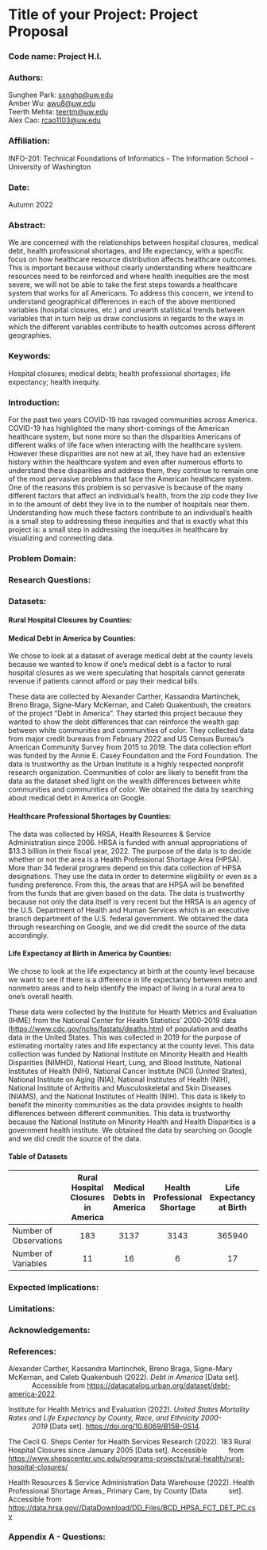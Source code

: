 # Title of your Project: Project Proposal

### Code name: Project H.I.

### Authors:
Sunghee Park: sxnghp@uw.edu\
Amber Wu: awu8@uw.edu\
Teerth Mehta: teertm@uw.edu\
Alex Cao: rcao1103@uw.edu

### Affiliation:
INFO-201: Technical Foundations of Informatics - The Information School - University of Washington

### Date:
Autumn 2022

### Abstract:
We are concerned with the relationships between hospital closures, medical debt, health professional shortages, and life expectancy, with a specific focus on how healthcare resource distribution affects healthcare outcomes. This is important because without clearly understanding where healthcare resources need to be reinforced and where health inequities are the most severe, we will not be able to take the first steps towards a healthcare system that works for all Americans. To address this concern, we intend to understand geographical differences in each of the above mentioned variables (hospital closures, etc.) and unearth statistical trends between variables that in turn help us draw conclusions in regards to the ways in which the different variables contribute to health outcomes across different geographies.


### Keywords:
Hospital closures; medical debts; health professional shortages; life expectancy; health inequity.

### Introduction:
For the past two years COVID-19 has ravaged communities across America. COVID-19 has highlighted the many short-comings of the American healthcare system, but none more so than the disparities Americans of different walks of life face when interacting with the healthcare system. However these disparities are not new at all, they have had an extensive history within the healthcare system and even after numerous efforts to understand these disparities and address them, they continue to remain one of the most pervasive problems that face the American healthcare system. One of the reasons this problem is so pervasive is because of the many different factors that affect an individual’s health, from the zip code they live in to the amount of debt they live in to the number of hospitals near them. Understanding how much these factors contribute to an individual’s health is a small step to addressing these inequities and that is exactly what this project is: a small step in addressing the inequities in healthcare by visualizing and connecting data.

### Problem Domain:


### Research Questions:


### Datasets:

#### Rural Hospital Closures by Counties:


#### Medical Debt in America by Counties:

We chose to look at a dataset of average medical debt at the county levels because we wanted to know if one’s medical debt is a factor to rural hospital closures as we were speculating that hospitals cannot generate revenue if patients cannot afford or pay their medical bills.

These data are collected by Alexander Carther, Kassandra Martinchek, Breno Braga, Signe-Mary McKernan, and Caleb Quakenbush, the creators of the project “Debt in America”. They started this project because they wanted to show the debt differences that can reinforce the wealth gap between white communities and communities of color. They collected data from major credit bureaus from February 2022 and US Census Bureau’s American Community Survey from 2015 to 2019. The data collection effort was funded by the Annie E. Casey Foundation and the Ford Foundation. The data is trustworthy as the Urban Institute is a highly respected nonprofit research organization. Communities of color are likely to benefit from the data as the dataset shed light on the wealth differences between white communities and communities of color. We obtained the data by searching about medical debt in America on Google.

#### Healthcare Professional Shortages by Counties:
The data was collected by HRSA, Health Resources & Service Administration since 2006. HRSA is funded with annual appropriations of $13.3 billion in their fiscal year, 2022. The purpose of the data is to decide whether or not the area is a Health Professional Shortage Area (HPSA). More than 34 federal programs depend on this data collection of HPSA designations. They use the data in order to determine eligibility or even as a funding preference. From this, the areas that are HPSA will be benefited from the funds that are given based on the data. The data is trustworthy because not only the data itself is very recent but the HRSA is an agency of the U.S. Department of Health and Human Services which is an executive branch department of the U.S. federal government. We obtained the data through researching on Google, and we did credit the source of the data accordingly.


#### Life Expectancy at Birth in America by Counties:

We chose to look at the life expectancy at birth at the county level because we want to see if there is a difference in life expectancy between metro and nonmetro areas and to help identify the impact of living in a rural area to one’s overall health.

These data were collected by the Institute for Health Metrics and Evaluation (IHME) from the National Center for Health Statistics’ 2000-2019 data (https://www.cdc.gov/nchs/fastats/deaths.htm) of population and deaths data in the United States. This was collected in 2019 for the purpose of estimating mortality rates and life expectancy at the county level. This data collection was funded by National Institute on Minority Health and Health Disparities (NIMHD), National Heart, Lung, and Blood Institute, National Institutes of Health (NIH), National Cancer Institute (NCI) (United States), National Institute on Aging (NIA), National Institutes of Health (NIH), National Institute of Arthritis and Musculoskeletal and Skin Diseases (NIAMS), and the National Institutes of Health (NIH). This data is likely to benefit the minority communities as the data provides insights to health differences between different communities. This data is trustworthy because the National Institute on Minority Health and Health Disparities is a government health institute. We obtained the data by searching on Google and we did credit the source of the data.

#### Table of Datasets
|       | Rural Hospital Closures in America | Medical Debts in America | Health Professional Shortage | Life Expectancy at Birth|
|:------|:----------------------------------:|:------------------------:|:----------------------------:|:-----------------------:|
|Number of Observations|183|3137|3143|365940|
|Number of Variables|11|16|6|17|


### Expected Implications:


### Limitations:


### Acknowledgements:


### References:
Alexander Carther, Kassandra Martinchek, Breno Braga, Signe-Mary McKernan, and Caleb Quakenbush (2022). *Debt in America* [Data set]. 
&nbsp;&nbsp;&nbsp;&nbsp;&nbsp;&nbsp;&nbsp;&nbsp;&nbsp;&nbsp;&nbsp;&nbsp;Accessible from https://datacatalog.urban.org/dataset/debt-america-2022.

Institute for Health Metrics and Evaluation (2022). *United States Mortality Rates and Life Expectancy by County, Race, and Ethnicity 2000-
&nbsp;&nbsp;&nbsp;&nbsp;&nbsp;&nbsp;&nbsp;&nbsp;&nbsp;&nbsp;&nbsp;&nbsp;2019* [Data set]. https://doi.org/10.6069/B15B-0S14.

The Cecil G. Sheps Center for Health Services Research (2022). 183 Rural Hospital Closures since January 2005 [Data set]. Accessible
 &nbsp;&nbsp;&nbsp;&nbsp;&nbsp;&nbsp;&nbsp;&nbsp;&nbsp;&nbsp;from https://www.shepscenter.unc.edu/programs-projects/rural-health/rural-hospital-closures/ 

Health Resources & Service Administration Data Warehouse (2022). Health Professional Shortage Areas_ Primary Care, by County [Data
&nbsp;&nbsp;&nbsp;&nbsp;&nbsp;&nbsp;&nbsp;&nbsp;&nbsp;&nbsp;set]. Accessible from https://data.hrsa.gov//DataDownload/DD_Files/BCD_HPSA_FCT_DET_PC.csv


### Appendix A - Questions:
